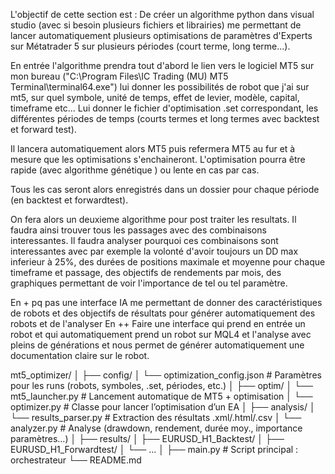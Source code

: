 L'objectif de cette section est : 
De créer un algorithme python dans visual studio (avec si besoin plusieurs fichiers et librairies) me permettant de lancer automatiquement plusieurs optimisations de paramètres d'Experts sur Métatrader 5 sur plusieurs périodes (court terme, long terme...). 

En entrée l'algorithme prendra tout d'abord le lien vers le logiciel MT5 sur mon bureau ("C:\Program Files\IC Trading (MU) MT5 Terminal\terminal64.exe") lui donner les possibilités de robot que j'ai sur mt5, sur quel symbole, unité de temps, effet de levier, modèle, capital, timeframe etc... Lui donner le fichier d'optimisation .set correspondant, les différentes périodes de temps (courts termes et long termes avec backtest et forward test). 

Il lancera automatiquement alors MT5 puis refermera MT5 au fur et à mesure que les optimisations s'enchaineront. L'optimisation pourra être rapide (avec algorithme génétique ) ou lente en cas par cas. 

Tous les cas seront alors enregistrés dans un dossier pour chaque période (en backtest et forwardtest).

On fera alors un deuxieme algorithme pour post traiter les resultats. Il faudra ainsi trouver tous les passages avec des combinaisons interessantes. Il faudra analyser pourquoi ces combinaisons sont interessantes avec par exemple la volonté d'avoir toujours un DD max inferieur à 25%, des durées de positions maximale et moyenne pour chaque timeframe et passage, des objectifs de rendements par mois, des graphiques permettant de voir l'importance de tel ou tel paramètre. 

En + pq pas une interface IA me permettant de donner des caractéristiques de robots et des objectifs de résultats pour générer automatiquement des robots et de l'analyser
En ++ Faire une interface qui prend en entrée un robot et qui automatiquement prend un robot sur MQL4 et l'analyse avec pleins de générations et nous permet de générer automatiquement une documentation claire sur le robot.

mt5_optimizer/
│
├── config/
│   └── optimization_config.json     # Paramètres pour les runs (robots, symboles, .set, périodes, etc.)
│
├── optim/
│   └── mt5_launcher.py              # Lancement automatique de MT5 + optimisation
│   └── optimizer.py                 # Classe pour lancer l’optimisation d’un EA
│
├── analysis/
│   └── results_parser.py           # Extraction des résultats .xml/.html/.csv
│   └── analyzer.py                 # Analyse (drawdown, rendement, durée moy., importance paramètres…)
│
├── results/
│   ├── EURUSD_H1_Backtest/
│   ├── EURUSD_H1_Forwardtest/
│   └── ...
│
├── main.py                         # Script principal : orchestrateur
└── README.md
